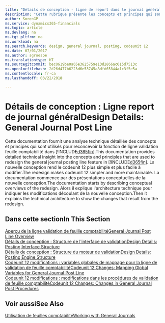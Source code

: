 ```yaml
---
title: "Détails de conception - ligne de report dans le journal général | Microsoft Docs"
description: "Cette rubrique présente les concepts et principes qui sont utilisés pour reconcevoir la fonction de ligne report journal général dans Finance and Operations, Business edition."
author: SorenGP
ms.service: dynamics365-financials
ms.topic: article
ms.devlang: na
ms.tgt_pltfrm: na
ms.workload: na
ms.search.keywords: design, general journal, posting, codeunit 12
ms.date: 07/01/2017
ms.author: sgroespe
ms.translationtype: HT
ms.sourcegitcommit: bec0619be0a65e3625759e13d2866ac615d7513c
ms.openlocfilehash: 2d26d477b6223d6e53745a8dfd65844a1c3f5e5a
ms.contentlocale: fr-ca
ms.lasthandoff: 03/22/2018

---
```

# <a name="design-details-general-journal-post-line"></a><span data-ttu-id="05fac-103">Détails de conception : Ligne report de journal général</span><span class="sxs-lookup"><span data-stu-id="05fac-103">Design Details: General Journal Post Line</span></span>
<span data-ttu-id="05fac-104">Cette documentation fournit une analyse technique détaillée des concepts et principes qui sont utilisés pour reconcevoir la fonction de ligne validation feuille comptabilité dans [!INCLUDE[d365fin](includes/d365fin_md.md)].</span><span class="sxs-lookup"><span data-stu-id="05fac-104">This documentation provides detailed technical insight into the concepts and principles that are used to redesign the general journal posting line feature in [!INCLUDE[d365fin](includes/d365fin_md.md)].</span></span> <span data-ttu-id="05fac-105">La nouvelle conception rend le codeunit 12 plus simple et plus facile à modifier.</span><span class="sxs-lookup"><span data-stu-id="05fac-105">The redesign makes codeunit 12 simpler and more maintainable.</span></span> <span data-ttu-id="05fac-106">La documentation commence par des présentations conceptuelles de la nouvelle conception.</span><span class="sxs-lookup"><span data-stu-id="05fac-106">The documentation starts by describing conceptual overviews of the redesign.</span></span> <span data-ttu-id="05fac-107">Alors il explique l'architecture technique pour indiquer les modifications découlant de la nouvelle conception.</span><span class="sxs-lookup"><span data-stu-id="05fac-107">Then it explains the technical architecture to show the changes that result from the redesign.</span></span>  

## <a name="in-this-section"></a><span data-ttu-id="05fac-108">Dans cette section</span><span class="sxs-lookup"><span data-stu-id="05fac-108">In This Section</span></span>  
[<span data-ttu-id="05fac-109">Aperçu de la ligne validation de feuille comptabilité</span><span class="sxs-lookup"><span data-stu-id="05fac-109">General Journal Post Line Overview</span></span>](design-details-general-journal-post-line-overview.md)  
[<span data-ttu-id="05fac-110">Détails de conception : Structure de l'interface de validation</span><span class="sxs-lookup"><span data-stu-id="05fac-110">Design Details: Posting Interface Structure</span></span>](design-details-posting-interface-structure.md)  
[<span data-ttu-id="05fac-111">Détails de conception : Structure du moteur de validation</span><span class="sxs-lookup"><span data-stu-id="05fac-111">Design Details: Posting Engine Structure</span></span>](design-details-posting-engine-structure.md)  
[<span data-ttu-id="05fac-112">Codeunit 12 modifications : variables globales de mappage pour la ligne de validation de feuille comptabilité</span><span class="sxs-lookup"><span data-stu-id="05fac-112">Codeunit 12 Changes: Mapping Global Variables for General Journal Post Line</span></span>](design-details-codeunit-12-changes-mapping-global-variables-for-general-journal-post-line.md)  
[<span data-ttu-id="05fac-113">Codeunit 12 modifications : modifications dans les procédures de validation de feuille comptabilité</span><span class="sxs-lookup"><span data-stu-id="05fac-113">Codeunit 12 Changes: Changes in General Journal Post Procedures</span></span>](design-details-codeunit-12-changes-changes-in-general-journal-post-procedures.md)  

## <a name="see-also"></a><span data-ttu-id="05fac-114">Voir aussi</span><span class="sxs-lookup"><span data-stu-id="05fac-114">See Also</span></span>  
[<span data-ttu-id="05fac-115">Utilisation de feuilles comptabilité</span><span class="sxs-lookup"><span data-stu-id="05fac-115">Working with General Journals</span></span>](ui-work-general-journals.md)

